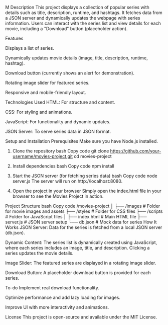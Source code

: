 M
Description
This project displays a collection of popular series with details such as title, description, runtime, and hashtags. It fetches data from a JSON server and dynamically updates the webpage with series information. Users can interact with the series list and view details for each movie, including a "Download" button (placeholder action).

Features

Displays a list of series.

Dynamically updates movie details (image, title, description, runtime, hashtag).

Download button (currently shows an alert for demonstration).

Rotating image slider for featured series.

Responsive and mobile-friendly layout.

Technologies Used
HTML: For structure and content.

CSS: For styling and animations.

JavaScript: For functionality and dynamic updates.

JSON Server: To serve series data in JSON format.

Setup and Installation
Prerequisites
Make sure you have Node.js installed.

1. Clone the repository
bash
Copy code
git clone https://github.com/your-username/movies-project.git
cd movies-project
2. Install dependencies
bash
Copy code
npm install
3. Start the JSON server (for fetching series data)
bash
Copy code
node server.js
The server will run on http://localhost:8080.

4. Open the project in your browser
Simply open the index.html file in your browser to see the Movies Project in action.

Project Structure
bash
Copy code
/movies-project
│
├── /images         # Folder for movie images and assets
├── /styles         # Folder for CSS files
├── /scripts        # Folder for JavaScript files
│
├── index.html      # Main HTML file
├── server.js       # JSON server setup
└── db.json         # Mock data for series
How It Works
JSON Server: Data for the series is fetched from a local JSON server (db.json).

Dynamic Content: The series list is dynamically created using JavaScript, where each series includes an image, title, and description. Clicking a series updates the movie details.

Image Slider: The featured series are displayed in a rotating image slider.

Download Button: A placeholder download button is provided for each series.

To-do
Implement real download functionality.

Optimize performance and add lazy loading for images.

Improve UI with more interactivity and animations.

License
This project is open-source and available under the MIT License.